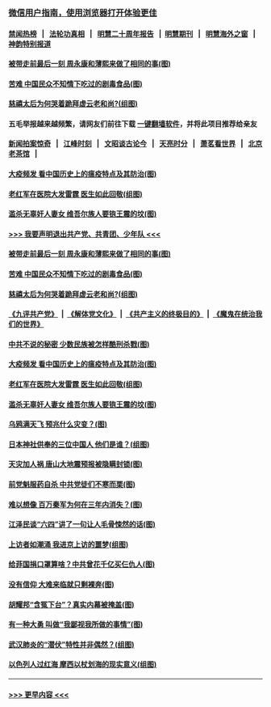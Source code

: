 ### [微信用户指南，使用浏览器打开体验更佳](https://github.com/gfw-breaker/banned-news1/blob/master/indexes/wechat-guide.md?t=0)
#### [禁闻热榜](热点新闻.md?t=0)  &nbsp;&nbsp;|&nbsp;&nbsp; [法轮功真相](https://github.com/gfw-breaker/truth/blob/master/README.md?t=0) &nbsp;&nbsp;|&nbsp;&nbsp; [明慧二十周年报告](https://github.com/gfw-breaker/mh-reports/blob/master/README.md?t=0) &nbsp;&nbsp;|&nbsp;&nbsp;[明慧期刊](https://github.com/gfw-breaker/mh-qikan) &nbsp;&nbsp;|&nbsp;&nbsp; [明慧海外之窗](https://github.com/gfw-breaker/mh-news/blob/master/README.md?t=0) &nbsp;&nbsp;|&nbsp;&nbsp; [神韵特别报道](https://github.com/gfw-breaker/mh-news/blob/master/shenyun.md?t=0)
#### [被带走前最后一刻 周永康和薄熙来做了相同的事(图)](../pages/p6/921991.md?t=02100444) 
#### [苦难 中国民众不知情下吃过的剧毒食品(图)](../pages/p6/921989.md?t=02100444) 
#### [慈禧太后为何哭着跪拜虚云老和尚?(组图)](../pages/p6/922157.md?t=02100444) 
#### 五毛举报越来越频繁，请网友们前往下载 [一键翻墙软件](https://github.com/gfw-breaker/ssr-accounts)，并将此项目推荐给亲友
#### [新闻拍案惊奇](https://github.com/gfw-breaker/banned-news1/blob/master/pages/link4.md) &nbsp;&nbsp;|&nbsp;&nbsp; [江峰时刻](https://github.com/gfw-breaker/banned-news1/blob/master/pages/link4.md) &nbsp;&nbsp;|&nbsp;&nbsp; [文昭谈古论今](https://github.com/gfw-breaker/banned-news1/blob/master/pages/link4.md) &nbsp;&nbsp;|&nbsp;&nbsp; [天亮时分](https://github.com/gfw-breaker/banned-news1/blob/master/pages/link4.md) &nbsp;&nbsp;|&nbsp;&nbsp; [萧茗看世界](https://github.com/gfw-breaker/banned-news1/blob/master/pages/link4.md) &nbsp;&nbsp;|&nbsp;&nbsp; [北京老茶馆](https://github.com/gfw-breaker/banned-news1/blob/master/pages/link4.md) &nbsp;&nbsp;|&nbsp;&nbsp; 
#### [大疫频发 看中国历史上的瘟疫特点及其防治(图)](../pages/p6/921239.md?t=02100444) 
#### [老红军在医院大发雷霆 医生如此回敬(组图)](../pages/p6/921788.md?t=02100444) 
#### [滥杀无辜奸人妻女 维吾尔族人要铇王震的坟(图)](../pages/p6/922253.md?t=02100444) 
#### [>>> 我要声明退出共产党、共青团、少年队 <<<](https://github.com/begood0513/goodnews/blob/master/quit/letter.md) 
#### [被带走前最后一刻 周永康和薄熙来做了相同的事(图)](../pages/p6/921991.md?t=02100444) 
#### [苦难 中国民众不知情下吃过的剧毒食品(图)](../pages/p6/921989.md?t=02100444) 
#### [慈禧太后为何哭着跪拜虚云老和尚?(组图)](../pages/p6/922157.md?t=02100444) 
#### [《九评共产党》](https://github.com/begood0513/9ping.md/blob/master/README.md) &nbsp;|&nbsp; [《解体党文化》](../../../../jtdwh.md/blob/master/README.md)  &nbsp;|&nbsp; [《共产主义的终极目的》](../../../../gczydzjmd.md/blob/master/README.md) &nbsp;|&nbsp; [《魔鬼在统治我们的世界》](../../../../mgztzwmdsj.md/blob/master/README.md) 
#### [中共不说的秘密 少数民族被怎样酷刑杀戮(图)](../pages/p6/922254.md?t=02100444) 
#### [大疫频发 看中国历史上的瘟疫特点及其防治(图)](../pages/p6/921239.md?t=02100444) 
#### [老红军在医院大发雷霆 医生如此回敬(组图)](../pages/p6/921788.md?t=02100444) 
#### [滥杀无辜奸人妻女 维吾尔族人要铇王震的坟(图)](../pages/p6/922253.md?t=02100444) 
#### [乌鸦满天飞 预兆什么灾变？(图)](../pages/p6/922250.md?t=02100444) 
#### [日本神社供奉的三位中国人 他们是谁？(组图)](../pages/p6/921987.md?t=02100444) 
#### [天灾加人祸 唐山大地震预报被隐瞒封锁(图)](../pages/p6/921901.md?t=02100444) 
#### [前党魁服药自杀 中共党徒们不寒而栗(图)](../pages/p6/921966.md?t=02100444) 
#### [难以想像 百万秦军为何在三年内消失？(图)](../pages/p6/921851.md?t=02100444) 
#### [江泽民谈“六四”讲了一句让人毛骨悚然的话(图)](../pages/p6/921002.md?t=02100444) 
#### [上访者如潮涌 我进京上访的噩梦(组图)](../pages/p6/921336.md?t=02100444) 
#### [给菲国捐口罩算啥？中共曾花千亿买仨仇人(图)](../pages/p6/921961.md?t=02100444) 
#### [没有信仰 大难来临就只剩裸奔(图)](../pages/p6/921715.md?t=02100444) 
#### [胡耀邦“含冤下台”？真实内幕被掩盖(图)](../pages/p6/919429.md?t=02100444) 
#### [有一种大勇 叫做“我鄙视我所做的事情”(图)](../pages/p6/921707.md?t=02100444) 
#### [武汉肺炎的“潜伏”特性并非偶然？(组图)](../pages/p6/921829.md?t=02100444) 
#### [以色列人过红海 摩西以杖划海的现实意义(组图)](../pages/p6/921603.md?t=02100444) 

----
#### [ >>> 更早内容 <<< ](../indexes/p6-earlier.md)
